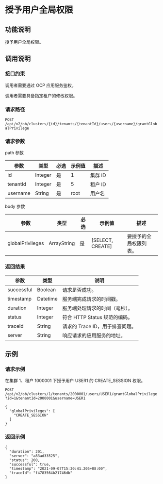 授予用户全局权限 
=============================



功能说明 
-------------------------

授予用户全局权限。

调用说明 
-------------------------

### 接口约束 

调用者需要通过 OCP 应用服务鉴权。

调用者需要具备指定租户的修改权限。

### 请求路径 

`POST /api/v2/ob/clusters/{id}/tenants/{tenantId}/users/{username}/grantGlobalPrivilege`

### 请求参数 

path 参数


|    参数    |   类型    | 必选 | 示例值  |  描述   |
|----------|---------|----|------|-------|
| id       | Integer | 是  | 1    | 集群 ID |
| tenantId | Integer | 是  | 5    | 租户 ID |
| username | String  | 是  | root | 用户名   |



body 参数


|        参数        |     类型      | 必选 |        示例值         |                                                                                   描述                                                                                   |
|------------------|-------------|----|--------------------|------------------------------------------------------------------------------------------------------------------------------------------------------------------------|
| globalPrivileges | ArrayString | 是  | \[SELECT, CREATE\] | 要授予的全局权限列表。    |



### 返回结果 



|     参数     |    类型    |          说明           |
|------------|----------|-----------------------|
| successful | Boolean  | 请求是否成功。               |
| timestamp  | Datetime | 服务端完成请求的时间戳。          |
| duration   | Integer  | 服务端处理请求的时间（毫秒）。       |
| status     | Integer  | 符合 HTTP Status 规范的编码。 |
| traceId    | String   | 请求的 Trace ID，用于排查问题。  |
| server     | String   | 响应请求的应用服务的地址。         |



示例 
-----------------------

### 请求示例 

在集群 1、租户 1000001 下授予用户 USER1 的 CREATE_SESSION 权限。

`POST /api/v2/ob/clusters/1/tenants/2000001/users/USER1/grantGlobalPrivilege?id=1&tenantId=2000001&username=USER1`

```unknow
{
  "globalPrivileges": [
    "CREATE_SESSION"
  ]
}
```



### 返回示例 

```unknow
{
  "duration": 201,
  "server": "a83ad33525",
  "status": 200,
  "successful": true,
  "timestamp": "2021-09-07T15:30:41.205+08:00",
  "traceId": "f4783564b21746db"
}
```



